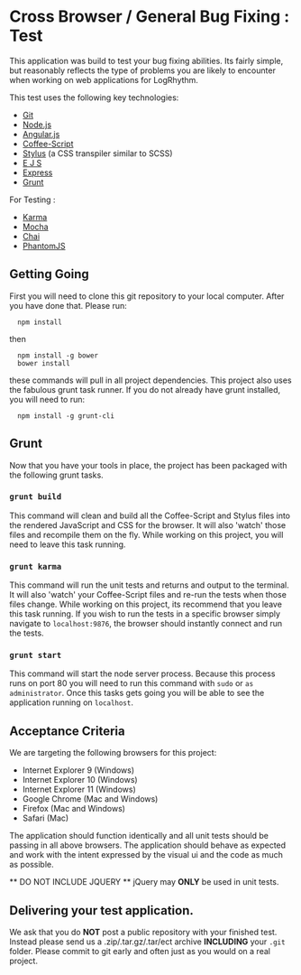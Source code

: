 Cross Browser / General Bug Fixing : Test
==================

This application was build to test your bug fixing abilities. Its fairly simple,
but reasonably reflects the type of problems you are likely to encounter when
working on web applications for LogRhythm.

This test uses the following key technologies:

- [Git](http://git-scm.com/)
- [Node.js](http://nodejs.org/)
- [Angular.js](http://angularjs.org/)
- [Coffee-Script](http://coffeescript.org/)
- [Stylus](http://learnboost.github.io/stylus/) (a CSS transpiler similar to SCSS)
- [E J S](http://embeddedjs.com/)
- [Express](http://expressjs.com/)
- [Grunt](http://gruntjs.com/)

For Testing :

- [Karma](http://karma-runner.github.io/0.12/index.html)
- [Mocha](http://mochajs.org/)
- [Chai](http://chaijs.com/)
- [PhantomJS](http://phantomjs.org/)

## Getting Going

First you will need to clone this git repository to your local computer. After you
have done that. Please run:

```
  npm install
```
then
```
  npm install -g bower
  bower install
```

these commands will pull in all project dependencies. This project also uses
the fabulous grunt task runner. If you do not already have grunt installed, you
will need to run:

```
  npm install -g grunt-cli
```

## Grunt

Now that you have your tools in place, the project has been packaged with the 
following grunt tasks.

### `grunt build`

This command will clean and build all the Coffee-Script and Stylus files into the
rendered JavaScript and CSS for the browser. It will also 'watch' those files and
recompile them on the fly. While working on this project, you will need to leave
this task running.

### `grunt karma`

This command will run the unit tests and returns and output to the terminal. 
It will also 'watch' your Coffee-Script files and re-run the tests when those 
files change. While working on this project, its recommend that you leave this
task running. If you wish to run the tests in a specific browser simply navigate to
`localhost:9876`, the browser should instantly connect and run the tests.

### `grunt start`

This command will start the node server process. Because this process runs on 
port 80 you will need to run this command with `sudo` or `as administrator`.
Once this tasks gets going you will be able to see the application running on
`localhost`.

## Acceptance Criteria

We are targeting the following browsers for this project:

- Internet Explorer 9 (Windows)
- Internet Explorer 10 (Windows)
- Internet Explorer 11 (Windows)
- Google Chrome (Mac and Windows)
- Firefox (Mac and Windows)
- Safari (Mac)

The application should function identically and all unit tests should be 
passing in all above browsers. The application should behave as expected and work
with the intent expressed by the visual ui and the code as much as possible. 

** DO NOT INCLUDE JQUERY ** jQuery may **ONLY** be used in unit tests.

## Delivering your test application. 

We ask that you do **NOT** post a public repository with your finished test. Instead
please send us a .zip/.tar.gz/.tar/ect archive **INCLUDING** your `.git` folder. 
Please commit to git early and often just as you would on a real project.
